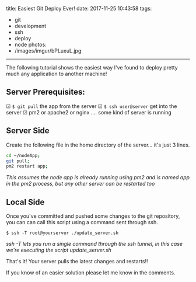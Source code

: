 title: Easiest Git Deploy Ever!
date: 2017-11-25 10:43:58
tags:
- git
- development
- ssh
- deploy
- node
photos:
- /images/imgur/bPLuxuL.jpg
---

The following tutorial shows the easiest way I've found to deploy pretty much any application to another machine!

## Server Prerequisites:
☑ ``$ git pull`` the app from the server
☑ ``$ ssh user@server`` get into the server
☑ pm2 or apache2 or nginx .... some kind of server is running

<!-- more --> 

## Server Side
Create the following file in the home directory of the server... it's just 3 lines.

``` bash $nano ~/update_server.sh 
cd ~/nodeApp;
git pull;
pm2 restart app;
```

*This assumes the node app is already running using pm2 and is named app in the pm2 process, but any other server can be restarted too*

## Local Side
Once you've committed and pushed some changes to the git repository, you can can call this script using a command sent through ssh.

``$ ssh -T root@yourserver ./update_server.sh``

*ssh -T lets you run a single command through the ssh tunnel, in this case we're executing the script update_server.sh*

That's it! Your server pulls the latest changes and restarts!!

If you know of an easier solution please let me know in the comments.